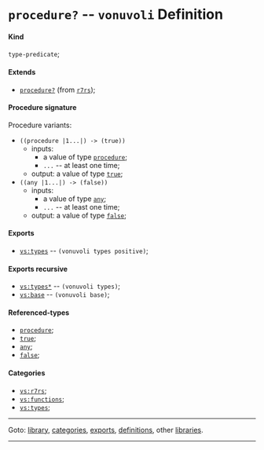 

<a id='definition__vonuvoli__procedure_3f'></a>

# `procedure?` -- `vonuvoli` Definition


<a id='definition__vonuvoli__procedure_3f__kind'></a>

#### Kind

`type-predicate`;


<a id='definition__vonuvoli__procedure_3f__extends'></a>

#### Extends

 * [`procedure?`](../../r7rs/definitions/procedure_3f.md#definition__r7rs__procedure_3f) (from [`r7rs`](../../r7rs/_index.md#library__r7rs));


<a id='definition__vonuvoli__procedure_3f__procedure-signature'></a>

#### Procedure signature

Procedure variants:
 * `((procedure |1...|) -> (true))`
   * inputs:
     * a value of type [`procedure`](../../r7rs/types/procedure.md#type__r7rs__procedure);
     * `...` -- at least one time;
   * output: a value of type [`true`](../../r7rs/types/true.md#type__r7rs__true);
 * `((any |1...|) -> (false))`
   * inputs:
     * a value of type [`any`](../../r7rs/types/any.md#type__r7rs__any);
     * `...` -- at least one time;
   * output: a value of type [`false`](../../r7rs/types/false.md#type__r7rs__false);


<a id='definition__vonuvoli__procedure_3f__exports'></a>

#### Exports

 * [`vs:types`](../../vonuvoli/exports/vs_3a_types.md#export__vonuvoli__vs_3a_types) -- `(vonuvoli types positive)`;


<a id='definition__vonuvoli__procedure_3f__exports-recursive'></a>

#### Exports recursive

 * [`vs:types*`](../../vonuvoli/exports/vs_3a_types_2a.md#export__vonuvoli__vs_3a_types_2a) -- `(vonuvoli types)`;
 * [`vs:base`](../../vonuvoli/exports/vs_3a_base.md#export__vonuvoli__vs_3a_base) -- `(vonuvoli base)`;


<a id='definition__vonuvoli__procedure_3f__referenced-types'></a>

#### Referenced-types

 * [`procedure`](../../r7rs/types/procedure.md#type__r7rs__procedure);
 * [`true`](../../r7rs/types/true.md#type__r7rs__true);
 * [`any`](../../r7rs/types/any.md#type__r7rs__any);
 * [`false`](../../r7rs/types/false.md#type__r7rs__false);


<a id='definition__vonuvoli__procedure_3f__categories'></a>

#### Categories

 * [`vs:r7rs`](../../vonuvoli/categories/vs_3a_r7rs.md#category__vonuvoli__vs_3a_r7rs);
 * [`vs:functions`](../../vonuvoli/categories/vs_3a_functions.md#category__vonuvoli__vs_3a_functions);
 * [`vs:types`](../../vonuvoli/categories/vs_3a_types.md#category__vonuvoli__vs_3a_types);

----

Goto: [library](../../vonuvoli/_index.md#library__vonuvoli), [categories](../../vonuvoli/categories/_index.md#toc__vonuvoli__categories), [exports](../../vonuvoli/exports/_index.md#toc__vonuvoli__exports), [definitions](../../vonuvoli/definitions/_index.md#toc__vonuvoli__definitions), other [libraries](../../_libraries.md#toc__libraries).

----

